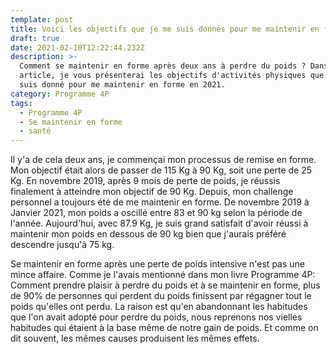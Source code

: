 ```yaml
---
template: post
title: Voici les objectifs que je me suis donnés pour me maintenir en forme en 2021.
draft: true
date: 2021-02-10T12:22:44.232Z
description: >-
  Comment se maintenir en forme après deux ans à perdre du poids ? Dans cet
  article, je vous présenterai les objectifs d'activités physiques que je me
  suis donné pour me maintenir en forme en 2021.
category: Programme 4P
tags:
  - Programme 4P
  - Se maintenir en forme
  - santé
---
```

Il y'a de cela deux ans, je commençai mon processus de remise en forme. Mon objectif était alors de passer de 115 Kg à 90 Kg, soit une perte de 25 Kg. En novembre 2019, après 9 mois de perte de poids, je réussis finalement à atteindre mon objectif de 90 Kg. Depuis, mon challenge personnel a toujours été de me maintenir en forme. De novembre 2019 à Janvier 2021, mon poids a oscillé entre 83 et 90 kg selon la période de l'année. Aujourd'hui, avec 87.9 Kg, je suis grand satisfait d'avoir réussi à maintenir mon poids en dessous de 90 kg bien que j'aurais préféré descendre jusqu'à 75 kg.

Se maintenir en forme après une perte de poids intensive n'est pas une mince affaire. Comme je l'avais mentionné dans mon livre Programme 4P: Comment prendre plaisir à perdre du poids et à se maintenir en forme, plus de 90% de personnes qui perdent du poids finissent par régagner tout le poids qu'elles ont perdu. La raison est qu'en abandonnant les habitudes que l'on avait adopté pour perdre du poids, nous reprenons nos vielles habitudes qui étaient à la base même de notre gain de poids. Et comme on dit souvent, les mêmes causes produisent les mêmes effets.

